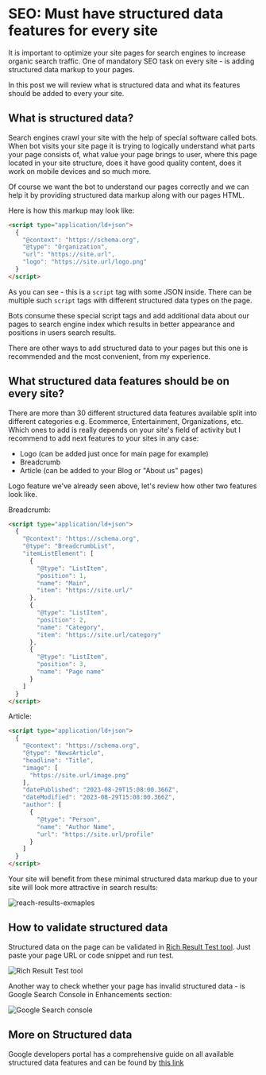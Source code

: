 # SEO: Must have structured data features for every site

It is important to optimize your site pages for search engines to increase organic search traffic. One of mandatory SEO task on every site - is adding structured data markup to your pages.

In this post we will review what is structured data and what its features should be added to every your site.

## What is structured data?

Search engines crawl your site with the help of special software called bots. When bot visits your site page it is trying to logically understand what parts your page consists of, what value your page brings to user, where this page located in your site structure, does it have good quality content, does it work on mobile devices and so much more.

Of course we want the bot to understand our pages correctly and we can help it by providing structured data markup along with our pages HTML.

Here is how this markup may look like:

```html
<script type="application/ld+json">
  {
    "@context": "https://schema.org",
    "@type": "Organization",
    "url": "https://site.url",
    "logo": "https://site.url/logo.png"
  }
</script>
```

As you can see - this is a `script` tag with some JSON inside. There can be multiple such `script` tags with different structured data types on the page.

Bots consume these special script tags and add additional data about our pages to search engine index which results in better appearance and positions in users search results.

There are other ways to add structured data to your pages but this one is recommended and the most convenient, from my experience.

## What structured data features should be on every site?

There are more than 30 different structured data features available split into different categories e.g. Ecommerce, Entertainment, Organizations, etc. Which ones to add is really depends on your site's field of activity but I recommend to add next features to your sites in any case:

- Logo (can be added just once for main page for example)
- Breadcrumb
- Article (can be added to your Blog or "About us" pages)

Logo feature we've already seen above, let's review how other two features look like.

Breadcrumb:

```html
<script type="application/ld+json">
  {
    "@context": "https://schema.org",
    "@type": "BreadcrumbList",
    "itemListElement": [
      {
        "@type": "ListItem",
        "position": 1,
        "name": "Main",
        "item": "https://site.url/"
      },
      {
        "@type": "ListItem",
        "position": 2,
        "name": "Category",
        "item": "https://site.url/category"
      },
      {
        "@type": "ListItem",
        "position": 3,
        "name": "Page name"
      }
    ]
  }
</script>
```

Article:

```html
<script type="application/ld+json">
  {
    "@context": "https://schema.org",
    "@type": "NewsArticle",
    "headline": "Title",
    "image": [
      "https://site.url/image.png"
    ],
    "datePublished": "2023-08-29T15:08:00.366Z",
    "dateModified": "2023-08-29T15:08:00.366Z",
    "author": [
      {
        "@type": "Person",
        "name": "Author Name",
        "url": "https://site.url/profile"
      }
    ]
  }
</script>
```

Your site will benefit from these minimal structured data markup due to your site will look more attractive in search results:

![reach-results-exmaples](https://github.com/rodion-arr/rodion-arr/assets/5843270/2330fdda-699a-40fd-ab99-886044d72fd9)


## How to validate structured data

Structured data on the page can be validated in [Rich Result Test tool](https://search.google.com/test/rich-results). Just paste your page URL or code snippet and run test.

![Rich Result Test tool](https://github.com/rodion-arr/rodion-arr/assets/5843270/8beeeedb-7756-40fb-ab18-2e8eb4805c36)

Another way to check whether your page has invalid structured data - is Google Search Console in Enhancements section:

![Google Search console](https://github.com/rodion-arr/rodion-arr/assets/5843270/9aefa992-3b22-498f-9cbb-a0c4d598e5df)

## More on Structured data

Google developers portal has a comprehensive guide on all available structured data features and can be found by [this link](https://developers.google.com/search/docs/appearance/structured-data/search-gallery)